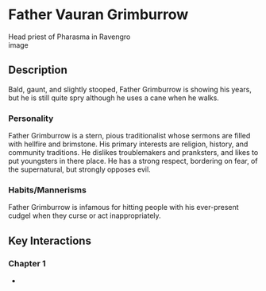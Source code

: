 # Father Vauran Grimburrow
Head priest of Pharasma in Ravengro  
image

## Description
Bald, gaunt, and slightly stooped, Father Grimburrow is showing his years, but he is still quite spry although he uses a cane when he walks.

### Personality
Father Grimburrow is a stern, pious traditionalist whose sermons are filled with hellfire and brimstone. His primary interests are religion, history, and community traditions. He dislikes troublemakers and pranksters, and likes to put youngsters in there place. He has a strong respect, bordering on fear, of the supernatural, but strongly opposes evil.

### Habits/Mannerisms
Father Grimburrow is infamous for hitting people with his ever-present cudgel when they curse or act inappropriately.

## Key Interactions
### Chapter 1
- 